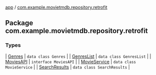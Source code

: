 [app](../index.md) / [com.example.movietmdb.repository.retrofit](./index.md)

## Package com.example.movietmdb.repository.retrofit

### Types

| [Genres](-genres/index.md) | `data class Genres` |
| [GenresList](-genres-list/index.md) | `data class GenresList` |
| [MoviesAPI](-movies-a-p-i/index.md) | `interface MoviesAPI` |
| [MovieService](-movie-service/index.md) | `data class MovieService` |
| [SearchResults](-search-results/index.md) | `data class SearchResults` |


